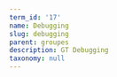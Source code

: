 ```yaml
---
term_id: '17'
name: Debugging
slug: debugging
parent: groupes
description: GT Debugging
taxonomy: null
---
```


